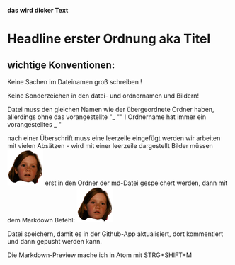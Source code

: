 **das wird dicker Text**
# Headline erster Ordnung aka Titel

## wichtige Konventionen:

Keine Sachen im Dateinamen groß schreiben !

Keine Sonderzeichen in den datei- und ordnernamen und Bildern!

Datei muss den gleichen Namen wie der übergeordnete Ordner haben, allerdings ohne das vorangestellte "_ "" !
Ordnername hat immer ein vorangestelltes _ "

nach einer Überschrift muss eine leerzeile eingefügt werden
wir arbeiten mit vielen Absätzen - wird mit einer leerzeile dargestellt
Bilder müssen ![Bezeichnung für das gewünschte Bild einfügen kann abweichen](lilli.png) erst in den Ordner der md-Datei gespeichert werden, dann mit dem Markdown Befehl:
![Bezeichnung für das gewünschte Bild einfügen kann abweichen](lilli.png)

Datei speichern, damit es in der Github-App aktualisiert, dort kommentiert und dann gepusht werden kann.

Die Markdown-Preview mache ich in Atom mit STRG+SHIFT+M
